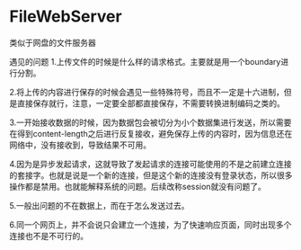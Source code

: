 # FileWebServer
类似于网盘的文件服务器

遇见的问题
1.上传文件的时候是什么样的请求格式。主要就是用一个boundary进行分割。

2.将上传的内容进行保存的时候会遇见一些特殊符号，而且不一定是十六进制，但是直接保存就行，注意，一定要全部都直接保存，不需要转换进制编码之类的。

3.一开始接收数据的时候，因为数据包会被切分为小个数据集进行发送，所以需要在得到content-length之后进行反复接收，避免保存上传的内容时，因为信息还在网络中，没有接收到，导致结果不可用。

4.因为是异步发起请求，这就导致了发起请求的连接可能使用的不是之前建立连接的套接字。也就是说是一个新的连接，但是这个新的连接没有登录状态，所以很多操作都是禁用。也就能解释系统的问题。后续改称session就没有问题了。

5.一般出问题的不在数据上，而在于怎么发送过去。

6.同一个网页上，并不会说只会建立一个连接，为了快速响应页面，同时出现多个连接也不是不可行的。